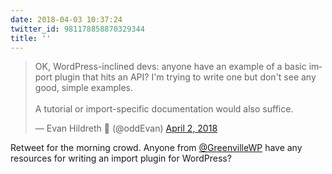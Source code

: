 ```yaml
---
date: 2018-04-03 10:37:24
twitter_id: 981178858870329344
title: ''
---
```


<blockquote class="twitter-tweet"><p lang="en" dir="ltr">OK, WordPress-inclined devs: anyone have an example of a basic import plugin that hits an API? I&#39;m trying to write one but don&#39;t see any good, simple examples.<br><br>A tutorial or import-specific documentation would also suffice.</p>&mdash; Evan Hildreth 🔰 (@oddEvan) <a href="https://twitter.com/oddEvan/status/980932949288865793?ref_src=twsrc%5Etfw">April 2, 2018</a></blockquote>
<script async src="https://platform.twitter.com/widgets.js" charset="utf-8"></script>

Retweet for the morning crowd. Anyone from [@GreenvilleWP](https://twitter.com/GreenvilleWP) have any resources for writing an import plugin for WordPress?

